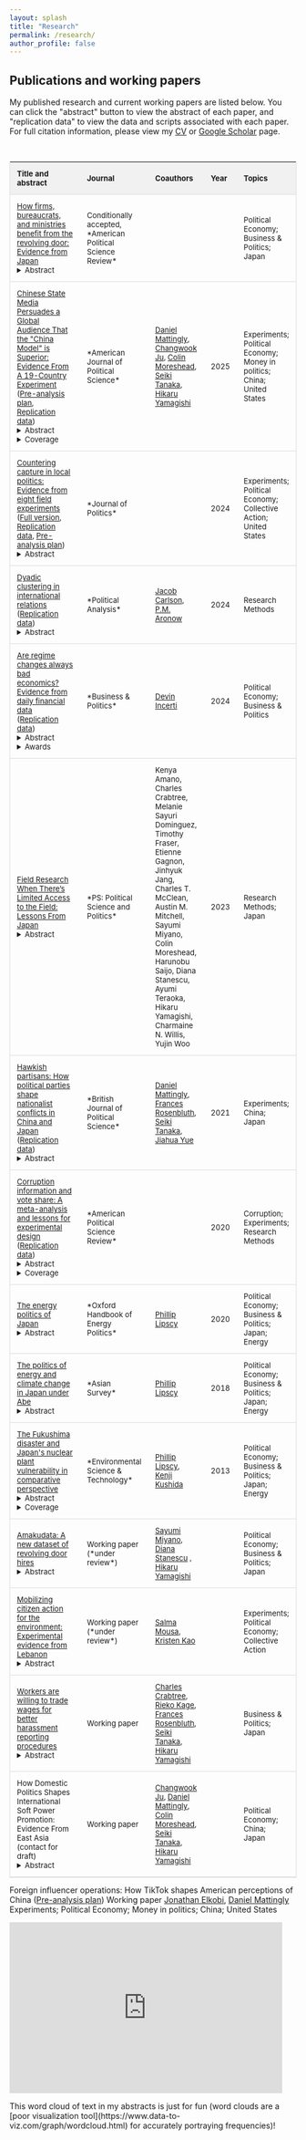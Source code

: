 ```yaml
---
layout: splash
title: "Research"
permalink: /research/
author_profile: false
---
```


## Publications and working papers

My published research and current working papers are listed below. You can click the "abstract" button to view the abstract of each paper, and "replication data" to view the data and scripts associated with each paper. For full citation information, please view my <a href="https://www.trevorincerti.com/files/incerti_cv.pdf">CV</a> or <a href="https://scholar.google.com/citations?user=TE5-tI0AAAAJ&hl=en&oi=ao">Google Scholar</a> page. 

<br>

<style type="text/css">

#myTable {
  border-collapse: collapse; /* Collapse borders */
  width: 100%; /* Full-width */
  border: 1px solid #ddd; /* Add a grey border */
  font-size: 13px; /* Increase font-size */
}

#myTable th, #myTable td {
  text-align: left; /* Left-align text */
  padding: 12px; /* Add padding */
}

#myTable tr {
  /* Add a bottom border to all table rows */
  border-bottom: 1px solid #ddd; 
}

#myTable tr.header, #myTable tr:hover {
  /* Add a grey background color to the table header and on hover */
  background-color: #f1f1f1;
}
</style>


<table id="myTable">
<colgroup>
<col width="45%" />
<col width="20%" />
<col width="20%" />
<col width="4%" />
<col width="11%" />
</colgroup>
<thead>
<tr class="header">
<th>Title and abstract</th>
<th>Journal</th>
<th>Coauthors</th>
<th>Year</th>
<th>Topics</th>
</tr>
</thead>
<tbody>

<tr>
<td>
 <a href="https://tincerti.github.io/files/who_benefits.pdf">How firms, bureaucrats, and ministries benefit from the revolving door: Evidence from Japan</a>  
  <details><summary>Abstract</summary> A growing literature finds high returns to firms with legislative connections. Less attention has been paid to returns from bureaucratic connections and to organizations beyond for-profit firms. Using data recording the first post-bureaucracy position occupied by all former civil servants in Japan, I reveal a bifurcated job market for former bureaucrats. High-ranking officials from elite economic ministries are more likely to join for-profit firms, where they generate returns such as increased government loans and positive stock market reactions. Lower-ranking officials are more likely to join nonprofits linked to government ministries, which receive higher-value contracts when former bureaucrats are in leadership roles. These patterns suggest that while firms wish to hire bureaucrats who can deliver tangible benefits, ministries also shape revolving door pathways by directing benefits to ensure long-term career value for civil servants. These findings reframe revolving door dynamics as the result of both firm-driven demand and bureaucratic incentives.</details>  
</td>
<td markdown="span">Conditionally accepted, *American Political Science Review*</td>
<td> </td>
<td markdown="span">  </td>
<td markdown="span"> Political Economy; Business & Politics; Japan</td>
</tr>

<tr>
<td>
<a href="https://tincerti.github.io/files/ajps_chinese_state_media.pdf">Chinese State Media Persuades a Global Audience That the "China Model" is Superior: Evidence From A 19-Country Experiment</a>  (<a href="https://osf.io/nhf75">Pre-analysis plan</a>, <a href="https://dataverse.harvard.edu/dataset.xhtml?persistentId=doi:10.7910/DVN/CQ4FZR">Replication data</a>)
  <details><summary>Abstract</summary> Many are skeptical of the appeal of authoritarian political systems. We argue that global audiences will embrace authoritarian models when they believe that autocracies can meet governance challenges better than democracies. We collect comprehensive data on the external messaging of the Chinese and American governments. We then conduct a randomized experiment in 19 countries across 6 continents exposing global citizens to real messages from the Chinese and American governments’ external media arms. We find that exposure to a representative set of Chinese messages strengthens perceptions that the Chinese Communist Party delivers growth, stability, and competent leadership. It also moves the average respondent from slightly preferring the American model to slightly preferring the Chinese model. In head-to-head matchups, messages from the U.S. government are less persuasive. Our findings show how autocracies build global support by selling growth and competence, with important implications for democratic resilience.</details>  
  <details><summary>Coverage</summary> 
  <a href="https://www.economist.com/china/2023/02/16/chinese-propaganda-is-surprisingly-effective-abroad"><em>The Economist</em></a>
  , 
  <a href="https://bigdatachina.csis.org/chinese-state-media-abroad-more-effective-than-expected/">Center for Strategic and International Studies</a>
  , 
  <a href="https://www.ned.org/digital-directions-march-2-2023/">National Endowment for Democracy</a>
  , 
  <a href="https://www.groene.nl/artikel/de-zwitserse-alpen-lopen-tot-in-xinjiang"><em>De Groene Amsterdammer</em></a>
  ,
  <a href="https://fsi9-prod.s3.us-west-1.amazonaws.com/s3fs-public/2023-12/state_media_and_china_model_12.15.23_1.pdf">Stanford Center on China's Economy and Institutions</a>
  ,
   <a href="https://thediplomat.com/2024/07/equipping-the-japan-us-alliance-to-handle-chinas-disinformation-operations/"><em>The Diplomat (1)</em></a>
     ,
     <a href="https://thediplomat.com/2024/10/chinas-authoritarian-pitch-gains-ground-globally/"><em>The Diplomat (2)</em></a>
     , 
   <a href="https://fd.nl/samenleving/1526176/chinese-media-promoten-autocratie-succesvol"><em>Het Financieele Dagblad</em></a>
  </details>  
</td>
<td markdown="span">*American Journal of Political Science*</td>
<td> <a href="https://daniel-mattingly.com"> Daniel Mattingly</a>, <a href="https://www.changwookju.com"> Changwook Ju</a>, <a href="https://www.colinmoreshead.com"> Colin Moreshead</a>, <a href="https://www.seikitanaka.com"> Seiki Tanaka</a>, <a href="https://hikaruyamagishi.com"> Hikaru Yamagishi</a></td>
<td markdown="span">2025</td>
<td markdown="span"> Experiments; Political Economy; Money in politics; China; United States</td>
</tr>

<tr>
<td> 
<a href="https://pure.uva.nl/ws/files/197240503/729949.pdf">Countering capture in local politics: Evidence from eight field experiments</a>  (<a href="https://www.trevorincerti.com/files/capture_in_local_politics_full.pdf">Full version</a>, <a href="https://github.com/tincerti/council_experiment">Replication data</a>, <a href="https://osf.io/78dcn">Pre-analysis plan</a>)
  <details><summary>Abstract</summary> In the first field experiments to encourage participation in local civic bodies, I examine if outreach can reduce inequalities in who participates in city council meetings. Renter participation in local politics lags that of homeowners, who often participate to oppose housing growth. 19,951 renter households received randomly assigned emails encouraging them to comment at their city council meetings and support housing growth. Opening a message highlighting potential costs of abstention from local politics increased public comments by 1.4 percentage points versus placebo. These effects are substantively large: treatment-induced comments represented 8% of total comments and 46% of pro-housing comments across all targeted meetings. The results suggest that even low-cost outreach strategies can meaningfully increase participation in lesser-known settings like city councils and make these bodies more reflective of the general public. Further, increasing the perception that abstention is costly appears to be an effective motivator of collective action.</details>  
</td>
<td markdown="span">*Journal of Politics*</td>
<td></td>
<td markdown="span">2024</td>
<td markdown="span"> Experiments; Political Economy; Collective Action; United States</td>
</tr>

<tr>
<td>
<a href="https://www.cambridge.org/core/services/aop-cambridge-core/content/view/521F1378ED4F8411B2A4AB0E8FA172A0/S1047198723000268a.pdf/dyadic-clustering-in-international-relations.pdf">Dyadic clustering in international relations</a>  (<a href="https://dataverse.harvard.edu/dataset.xhtml?persistentId=doi:10.7910/DVN/9I0LRQ">Replication data</a>) 
  <details><summary>Abstract</summary> Quantitative empirical inquiry in international relations often relies on dyadic data. Standard analytic techniques do not account for the fact that dyads are not generally independent of one another. That is, when dyads share a constituent member (e.g., a common country), they may be statistically dependent, or "clustered." Recent work has developed dyadic clustering robust standard errors (DCRSEs) that account for this dependence. Using these DCRSEs, we reanalyzed all empirical articles published in International Organization between January 2014 and January 2020 that feature dyadic data. We find that published standard errors for key explanatory variables are, on average, approximately half as large as DCRSEs, suggesting that dyadic clustering is leading researchers to severely underestimate uncertainty. However, most (67% of) statistically significant findings remain statistically significant when using DCRSEs. We conclude that accounting for dyadic clustering is both important and feasible, and offer software in R and Stata to facilitate use of DCRSEs in future research.</details>  
</td>
<td markdown="span">*Political Analysis*</td>
<td><a href="https://jscarlson.github.io">Jacob Carlson</a>, <a href="https://pmaronow.github.io">P.M. Aronow</a></td>
<td markdown="span">2024</td>
<td markdown="span">Research Methods</td>
</tr>

<tr>
<td>
<a href="https://www.cambridge.org/core/services/aop-cambridge-core/content/view/A0A2593144914558E532377F33D05972/S1469356924000077a.pdf/are-regime-changes-always-bad-economics-evidence-from-daily-financial-data.pdf">Are regime changes always bad economics? Evidence from daily financial data</a> (<a href="https://github.com/dincerti/political-instability">Replication data</a>) 
  <details><summary>Abstract</summary> Political instability is commonly thought to discourage investment and reduce economic growth. We challenge this consensus by showing that instability does not systematically depress investment. Using an event study approach, we examine daily returns of national financial indices in every country that experienced an irregular regime change subject to data availability. Returns following resignations are large and positive (+4%), while those following assassinations are negative and smaller in magnitude (-2%). The impact of coups tends to be negative (-2%), but we show that a pro-business coup results in large positive returns (+10%). We also find evidence that authoritarian or anti-business regime changes are more likely to lead to capital flight than democratic or pro-business changes. The immediate impact of political instability on investment is therefore dependent on the type of regime change and its expected impact on future growth.</details>  
    <details><summary>Awards</summary><a href="https://www.cambridge.org/core/blog/2025/03/12/are-regime-changes-always-bad-economics/">David P. Baron Award</a> for best article published in <em>Business & Politics</em> in 2024.</details>  
</td>
<td markdown="span">*Business & Politics*</td>
<td><a href="https://devinincerti.com">Devin Incerti</a></td>
<td markdown="span"> 2024</td>
<td markdown="span"> Political Economy; Business & Politics</td>
</tr>

<tr>
<td>
<a href="https://www.cambridge.org/core/services/aop-cambridge-core/content/view/AFFB58E13F44B31F63C58A452F57C697/S1049096522000932a.pdf/field-research-when-there-is-limited-access-to-the-field-lessons-from-japan.pdf">Field Research When There’s Limited Access to the Field: Lessons From Japan</a>  
  <details><summary>Abstract</summary> How can scholars conduct field research when there is limited access to the field? The paper first identifies how limited and uncertain field access can affect field research and then provides recommendations to address these challenges. We focus on doing field research in Japan both because of our substantive expertise, but we think that problems and solutions we outline should be applicable to a broad range of countries. Our hope is that this paper contributes to the developing literature on conducting research during times of emergency and the larger literature on best practices for field research. </details>  
</td>
<td markdown="span">*PS: Political Science and Politics*</td>
<td>Kenya Amano, Charles Crabtree, Melanie Sayuri Dominguez, Timothy Fraser, Etienne Gagnon, Jinhyuk Jang, Charles T. McClean, Austin M. Mitchell, Sayumi Miyano, Colin Moreshead, Harunobu Saijo, Diana Stanescu, Ayumi Teraoka, Hikaru Yamagishi, Charmaine N. Willis, Yujin Woo</td>
<td markdown="span">2023</td>
<td markdown="span">Research Methods; Japan</td>
</tr>

<tr>
<td>
<a href="https://pure.rug.nl/ws/portalfiles/portal/187677074/hawkish_partisans_how_political_parties_shape_nationalist_conflicts_in_china_and_japan.pdf">Hawkish partisans: How political parties shape nationalist conflicts in China and Japan</a>  (<a href="https://dataverse.harvard.edu/dataset.xhtml?persistentId=doi:10.7910/DVN/S4YXQB">Replication data</a>)
  <details><summary>Abstract</summary> It is well known that regime types affect international conflicts. This article explores political parties as a mechanism through which they do so. Political parties operate in fundamentally different ways in democracies vs. non-democracies, which has consequences for foreign policy. Core supporters of a party in a democracy, if they are hawkish, may be more successful at demanding hawkish behavior from their party representatives than would be their counterparts in an autocracy. The study draws on evidence from paired experiments in democratic Japan and non-democratic China to show that supporters of the ruling party in Japan punish their leaders for discouraging nationalist protests, while ruling party insiders in China are less likely to do so. Under some circumstances, then, non-democratic regimes may be better able to rein in peace-threatening displays of nationalism.</details>  
</td>
<td markdown="span">*British Journal of Political Science*</td>
<td><a href="https://daniel-mattingly.com"> Daniel Mattingly</a>, <a href="https://politicalscience.yale.edu/people/frances-mccall-rosenbluth">Frances Rosenbluth</a>, <a href="https://www.seikitanaka.com"> Seiki Tanaka</a>, <a href="https://yjh1222.github.io">Jiahua Yue</a></td>
<td markdown="span">2021</td>
<td markdown="span">Experiments; China; Japan</td>
</tr>

<tr>
<td>
<a href="https://www.cambridge.org/core/services/aop-cambridge-core/content/view/AB2ACE468B04EAB85CAF7379F9DF4817/S000305542000012Xa.pdf/corruption_information_and_vote_share_a_metaanalysis_and_lessons_for_experimental_design.pdf">Corruption information and vote share: A meta-analysis and lessons for experimental design</a> (<a href="https://github.com/tincerti/corruption_meta">Replication data</a>)
  <details><summary>Abstract</summary> Debate persists on whether voters hold politicians accountable for corruption. Numerous experiments have examined whether informing voters about corrupt acts of politicians decreases their vote share. Meta-analysis demonstrates that corrupt candidates are punished by zero percentage points across field experiments, but approximately 32 points in survey experiments. I argue this discrepancy arises due to methodological differences. Small effects in field experiments may stem partially from weak treatments and noncompliance, and large effects in survey experiments are likely from social desirability bias and the lower and hypothetical nature of costs. Conjoint experiments introduce hypothetical costly trade-offs, but it may be best to interpret results in terms of realistic sets of characteristics rather than marginal effects of particular characteristics. These results suggest that survey experiments may provide point estimates that are not representative of real-world voting behavior. However, field experimental estimates may also not recover the “true” effects due to design decisions and limitations.</details>  
  <details><summary>Coverage</summary> 
  <a><em>National Democratic Institute</em></a>
  </details> 
</td>
<td markdown="span">*American Political Science Review*</td>
<td> </td>
<td markdown="span">2020</td>
<td markdown="span">Corruption; Experiments; Research Methods</td>
</tr>

<tr>
<td>
<a href="https://www.oxfordhandbooks.com/view/10.1093/oxfordhb/9780190861360.001.0001/oxfordhb-9780190861360-e-21">The energy politics of Japan</a>  
  <details><summary>Abstract</summary> Japanese energy policy has attracted renewed attention since the 2011 Fukushima nuclear disaster. However, Japan’s energy challenges are nothing new; as a country poor in natural resources, it has long struggled to meet its energy needs. This chapter provides an overview of Japanese energy politics, focusing on three broad topics: Japan’s modernization and energy security challenges, the politics of the utilities sector and nuclear energy, and the politics of energy conservation and climate change. In addition, the chapter discusses factors specific to Japan, such as state-business relations in the utilities sector and institutional changes since the 1990s. Japan offers both compelling puzzles—several transformative shifts in energy conservation policy, limited emphasis on renewables despite persistent energy security concerns, and reinvigoration of nuclear energy despite the Fukushima disaster—as well as important empirical opportunities for theory testing. The chapter concludes by calling for additional research that integrates insights from Japan into broader theoretical and cross-national scholarship, examines Japanese energy policy within an international context, and uses rigorous causal identification strategies to evaluate Japanese energy policy. Finally, it identifies the politics of decarbonization in Japan as a critical area for future research.</details>  
</td>
<td markdown="span">*Oxford Handbook of Energy Politics*</td>
<td><a href="https://www.lipscy.org">Phillip Lipscy</a></td>
<td markdown="span"> 2020 </td>
<td markdown="span"> Political Economy; Business & Politics; Japan; Energy</td>
</tr>

<tr>
<td>
<a href="https://tincerti.github.io/files/AS5804_01_Incerti_and_Lipscy.pdf">The politics of energy and climate change in Japan under Abe</a>  
  <details><summary>Abstract</summary> Under what we call Abenergynomics, Japanese Prime Minister Abe Shinzo has used energy policy to support the growth objectives of Abenomics, even when the associated policies are publicly unpopular, opposed by utility companies, or harmful to the environment. We show how Abenergynomics has shaped Japanese policy on nuclear power, electricity deregulation, renewable energy, and climate change. </details>  
</td>
<td markdown="span">*Asian Survey*</td>
<td><a href="https://www.lipscy.org">Phillip Lipscy</a></td>
<td markdown="span"> 2018 </td>
<td markdown="span"> Political Economy; Business & Politics; Japan; Energy </td>
</tr>

<tr>
<td>
<a href="https://pubs.acs.org/doi/pdfplus/10.1021/es4004813">The Fukushima disaster and Japan's nuclear plant vulnerability in comparative perspective</a>  
  <details><summary>Abstract</summary> We consider the vulnerability of nuclear power plants to a disaster like the one that occurred at Fukushima Daiichi. Examination of Japanese nuclear plants affected by the earthquake and tsunami on March 11, 2011 shows that three variables were crucial at the early stages of the crisis: plant elevation, sea wall elevation, and location and status of backup generators. Higher elevations for these variables, or waterproof protection of backup generators, could have mitigated or prevented the disaster. We collected information on these variables, along with historical data on run-up heights, for 89 coastal nuclear power plants in the world. The data shows that 1. Japanese plants were relatively unprotected against potential inundation in international comparison, but there was considerable variation for power plants within and outside of Japan; 2. Older power plants and plants owned by the largest utility companies appear to have been particularly unprotected. </details>  
    <details><summary>Coverage</summary> 
  <a href="https://www.newyorker.com/news/evan-osnos/sandy-fukushima-and-the-nuclear-industry"><em>The New Yorker</em></a>
  </details> 
</td>
<td markdown="span">*Environmental Science & Technology*</td>
<td><a href="https://www.lipscy.org">Phillip Lipscy</a>, <a href="https://www.kenjikushida.org">Kenji Kushida</a></td>
<td markdown="span"> 2013 </td>
<td markdown="span"> Political Economy; Business & Politics; Japan; Energy </td>
</tr>

<tr>
<td>
 <a href="https://tincerti.github.io/files/amakudata.pdf">Amakudata: A new dataset of revolving door hires</a> 
  <details><summary>Abstract</summary> Political economists have long speculated about the effects of connections between bureaucracies and the private sector. However, data tracing flows of civil servants from the bureaucracy to the private sector remains rare. This article presents a new dataset, Amakudata, which contains individual-level data of virtually all Japanese bureaucrats retiring into positions outside of the bureaucracy from 2009 to 2019. We first present how the dataset was created and validated. Next, we describe what the data reveals about the revolving door in Japan and beyond, and show that some sectors may be larger hirers of government personnel than previously thought. We conclude by discussing how the data can be used to investigate empirical and causal questions in diverse subjects such as corruption and regulatory capture; procurement, pork, and government waste; bureaucratic representation; and international trade and investment.</details>  
</td>
<td markdown="span">Working paper (*under review*)</td>
<td> <a href="https://smiyano.com">Sayumi Miyano</a>, <a href="https://dmstanescu.net">Diana Stanescu</a> , <a href="https://hikaruyamagishi.com">Hikaru Yamagishi</a> </td>
<td markdown="span">  </td>
<td markdown="span"> Political Economy; Business & Politics; Japan</td>
</tr>

<tr>
<td>
<a href = "https://static1.squarespace.com/static/59a360bacd0f681b1cb27caa/t/680aabe4d4d73675442e3f29/1745529831199/AJPS_Boosting_Civic_Behaviors-3.pdf">Mobilizing citizen action for the environment: Experimental evidence from Lebanon</a>
<details><summary>Abstract</summary> When national governments fail, local governments, citizens, and civil society actors can co-produce public goods and address pressing problems like the climate crisis. We evaluate a co-produced waste management program administered by a local government and social enterprise in Lebanon. The program teaches citizens how to correctly sort while monitoring their sorting quality. Two months post-intervention, the program increased sorting quality by 0.24 stars out of 5, and by 2.4 stars for those who continued to opt in to the program. Treated households were three times as likely to enter a ‘green’ raffle, demonstrating impact on other environmentally-conscious behaviors. However, effects on sorting quality disappear after the program ceases one year later, and treated households are less likely to volunteer for other environmental initiatives. The results highlight the promise of co-production models — but also to the importance of ongoing monitoring to unlock durable results and avoid civic fatigue.</details>  
</td>
<td markdown="span">Working paper (*under review*)</td>
<td> <a href="https://www.salmamousa.com">Salma Mousa</a>, <a href="https://kristenkao.com">Kristen Kao</a> </td>
<td markdown="span">  </td>
<td markdown="span"> Experiments; Political Economy; Collective Action</td>
</tr>

<tr>
<td>
<a href="https://osf.io/preprints/socarxiv/gbfvj">Workers are willing to trade wages for better harassment reporting procedures</a>  
  <details><summary>Abstract</summary> Sexual harassment remains prevalent in the workplace. Yet despite abundant research on its prevalence, we know little about worker demand for systems to report and/or mitigate harassment. We present results from a conjoint experimental study of a large-scale sample of the Japanese public, in which we estimate how much salary and benefits workers are willing to trade for best-in-practice harassment protections. We find that women are 6 percentage points more likely to prefer firms with anonymous, third-party harassment reporting systems compared to other firms, and they also negatively value workplaces with no sexual harassment reporting mechanism equivalently to a workplace with a 20% lower wage.  Men also negatively value poor sexual harassment reporting mechanisms, but they are more willing to trade wages for better workplace bullying (``power harassment'') reporting systems. These findings suggest that workers are willing to pay for harassment reporting systems, and that companies may better attract talent by adopting these reporting schemes.</details>  
</td>
<td markdown="span">Working paper </td>
<td> <a href="https://charlescrabtree.org">Charles Crabtree</a>, <a href="https://www.u-tokyo.ac.jp/focus/en/people/people003656.html">Rieko Kage</a>, <a href="https://politicalscience.yale.edu/people/frances-mccall-rosenbluth">Frances Rosenbluth</a>, <a href="https://www.seikitanaka.com"> Seiki Tanaka</a>, <a href="https://hikaruyamagishi.com"> Hikaru Yamagishi</a></td>
<td markdown="span">  </td>
<td markdown="span"> Business & Politics; Japan</td>
</tr>

<tr>
<td>
How Domestic Politics Shapes International Soft Power Promotion: Evidence From East Asia (contact for draft)
  <details><summary>Abstract</summary> In recent years, established democracies and ascendant autocracies have competed for the hearts and minds of citizens across the globe. In this article, we develop a novel theory of soft power effectiveness centered on the relations between soft power senders and receivers. We argue that when relations with soft power senders remain depoliticized in receivers’ domestic politics, soft power promotion fares well. When the relations are politicized, however, it risks backfiring. To test our theory, we conduct a multi-country experiment in East Asia that examines the effect of real-world Chinese and Japanese soft power promotion efforts. The experimental results lend credence to our theory. Where relations are depoliticized, soft power promotion efforts strengthen support for bilateral cooperation, and where relations are politicized, the same soft power treatments cause backlash. Our findings highlight that autocracies can effectively project soft power insofar as they retain good ties with their soft power recipients.</details>  
</td>
<td markdown="span">Working paper </td>
<td> <a href="https://www.changwookju.com"> Changwook Ju</a>, <a href="https://daniel-mattingly.com"> Daniel Mattingly</a>, <a href="https://www.colinmoreshead.com"> Colin Moreshead</a>, <a href="https://www.seikitanaka.com"> Seiki Tanaka</a>, <a href="https://hikaruyamagishi.com"> Hikaru Yamagishi</a> </td>
<td markdown="span">  </td>
<td markdown="span"> Political Economy; China; Japan</td>
</tr>
</tbody>
</table>

<tr>
<td>
Foreign influencer operations: How TikTok shapes American perceptions of China (<a href="foreign_influencers_pap_8.2025.pdf">Pre-analysis plan</a>)
</td>
<td markdown="span">Working paper </td>
<td> <a href="https://jonathan-elkobi.github.io/homepage/"> Jonathan Elkobi</a>, <a href="https://daniel-mattingly.com"> Daniel Mattingly</a> </td>
<td markdown="span">  </td>
<td markdown="span"> Experiments; Political Economy; Money in politics; China; United States </td>
</tr>
</tbody>
</table>


<script>
    function myFunction() {
  // Declare variables 
  var input, filter, table, tr, td, i, txtValue;
  input = document.getElementById("myInput");
  filter = input.value.toUpperCase();
  table = document.getElementById("myTable");
  tr = table.getElementsByTagName("tr");

  // Loop through all table rows, and hide those who don't match the search query
  for (i = 0; i < tr.length; i++) {
    td = tr[i].getElementsByTagName("td")[2];
    if (td) {
      txtValue = td.textContent || td.innerText;
      if (txtValue.toUpperCase().indexOf(filter) > -1) {
        tr[i].style.display = "";
      } else {
        tr[i].style.display = "none";
      }
    } 
  }
}
</script>

      
<br>

 <p float="left">
   <iframe width="95%" height="300px" scrolling="no" frameBorder="0" style="position:relative; top: 0px; left: 0px;" src="https://www.trevorincerti.com/files/abstract_wordcloud.html"></iframe>
</p>
This word cloud of text in my abstracts is just for fun (word clouds are a [poor visualization tool](https://www.data-to-viz.com/graph/wordcloud.html) for accurately portraying frequencies)!


